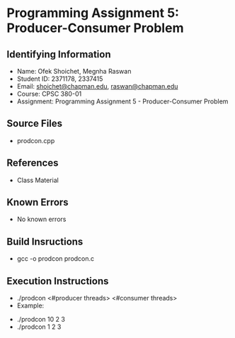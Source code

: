 # Programming Assignment 5: Producer-Consumer Problem

## Identifying Information

* Name: Ofek Shoichet, Megnha Raswan
* Student ID: 2371178, 2337415
* Email: shoichet@chapman.edu, raswan@chapman.edu
* Course: CPSC 380-01
* Assignment: Programming Assignment 5 - Producer-Consumer Problem

## Source Files

* prodcon.cpp

## References

* Class Material

## Known Errors

* No known errors

## Build Insructions

* gcc -o prodcon prodcon.c

## Execution Instructions

* ./prodcon <delay> <#producer threads> <#consumer threads>
* Example:
- ./prodcon 10 2 3
- ./prodcon 1 2 3

